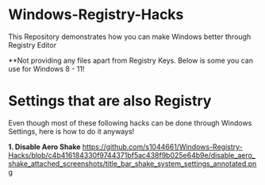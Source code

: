 # Windows-Registry-Hacks
This Repository demonstrates how you can make Windows better through Registry Editor

**Not providing any files apart from Registry Keys. Below is some you can use for Windows 8 - 11!

# Settings that are also Registry
Even though most of these following hacks can be done through Windows Settings, here is how to do it anyways!

**1. Disable Aero Shake**
   https://github.com/s1044661/Windows-Registry-Hacks/blob/c4b416184330f9744371bf5ac438f9b025e64b9e/disable_aero_shake_attached_screenshots/title_bar_shake_system_settings_annotated.png
   
